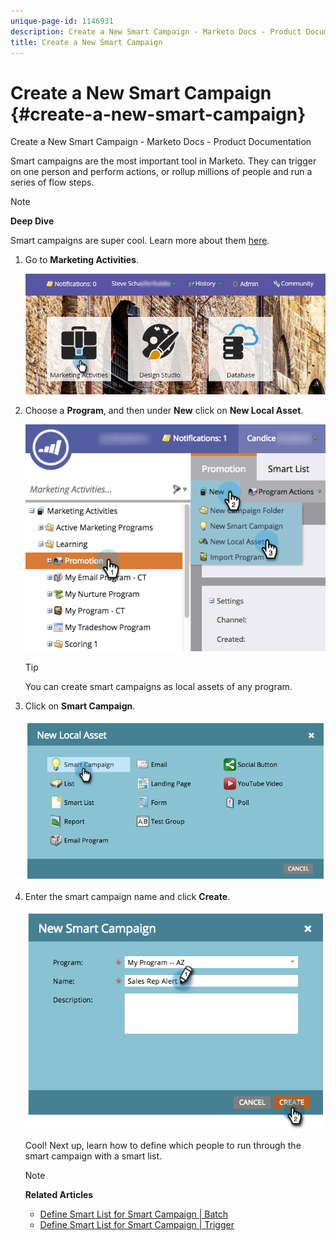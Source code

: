 ```yaml
---
unique-page-id: 1146931
description: Create a New Smart Campaign - Marketo Docs - Product Documentation
title: Create a New Smart Campaign
---
```


# Create a New Smart Campaign {#create-a-new-smart-campaign}

Create a New Smart Campaign - Marketo Docs - Product Documentation

Smart campaigns are the most important tool in Marketo. They can trigger on one person and perform actions, or rollup millions of people and run a series of flow steps.

>[!NOTE]
>
>**Deep Dive**
>
>Smart campaigns are super cool. Learn more about them [here](../../../../../welcome-to-marketo-docs/product-docs/core-marketo-concepts/smart-campaigns/understanding-smart-campaigns.md).

1. Go to **Marketing Activities**.

   ![](assets/login-marketing-activities.png)

1. Choose a **Program**, and then under **New** click on **New Local Asset**.

   ![](assets/program-localassethands.png)

   >[!TIP]
   >
   >You can create smart campaigns as local assets of any program.

1. Click on **Smart Campaign**.

   ![](assets/image2014-9-19-15-3a9-3a51.png)

1. Enter the smart campaign name and click **Create**.

   ![](assets/image2014-9-19-15-3a10-3a41.png)

   Cool! Next up, learn how to define which people to run through the smart campaign with a smart list.

   >[!NOTE]
   >
   >**Related Articles**
   >
   >    
   >    
   >    * [Define Smart List for Smart Campaign | Batch](define-smart-list-for-smart-campaign-|-batch.md)
   >    * [Define Smart List for Smart Campaign | Trigger](define-smart-list-for-smart-campaign-|-trigger.md)
   >    
   >

